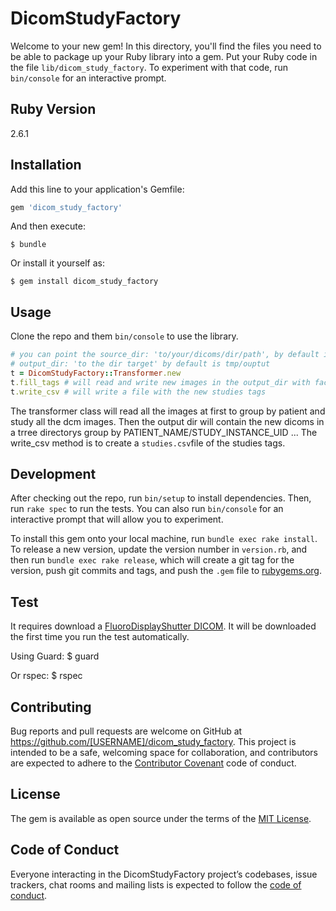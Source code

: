 # DicomStudyFactory

Welcome to your new gem! In this directory, you'll find the files you need to be able to package up your Ruby library into a gem. Put your Ruby code in the file `lib/dicom_study_factory`. To experiment with that code, run `bin/console` for an interactive prompt.

## Ruby Version
2.6.1

## Installation

Add this line to your application's Gemfile:

```ruby
gem 'dicom_study_factory'
```

And then execute:

    $ bundle

Or install it yourself as:

    $ gem install dicom_study_factory

## Usage

Clone the repo and them `bin/console` to use the library.
```ruby
# you can point the source_dir: 'to/your/dicoms/dir/path', by default is tmp/source_dir and
# output_dir: 'to the dir target' by default is tmp/ouptut
t = DicomStudyFactory::Transformer.new
t.fill_tags # will read and write new images in the output_dir with factored tags
t.write_csv # will write a file with the new studies tags
```
The transformer class will read all the images at first to group by patient and study all the dcm images.
Then the output dir will contain the new dicoms in a trree directorys group by PATIENT_NAME/STUDY_INSTANCE_UID ...
The write_csv method is to create a `studies.csv`file of the studies tags.

## Development

After checking out the repo, run `bin/setup` to install dependencies. Then, run `rake spec` to run the tests. You can also run `bin/console` for an interactive prompt that will allow you to experiment.

To install this gem onto your local machine, run `bundle exec rake install`. To release a new version, update the version number in `version.rb`, and then run `bundle exec rake release`, which will create a git tag for the version, push git commits and tags, and push the `.gem` file to [rubygems.org](https://rubygems.org).

## Test

It requires download a [FluoroDisplayShutter DICOM](http://www.dclunie.com/images/FluoroWithDisplayShutter.dcm.zip).
It will be downloaded the first time you run the test automatically.

Using Guard:
     $ guard

Or rspec:
     $ rspec


## Contributing

Bug reports and pull requests are welcome on GitHub at https://github.com/[USERNAME]/dicom_study_factory. This project is intended to be a safe, welcoming space for collaboration, and contributors are expected to adhere to the [Contributor Covenant](http://contributor-covenant.org) code of conduct.

## License

The gem is available as open source under the terms of the [MIT License](https://opensource.org/licenses/MIT).

## Code of Conduct

Everyone interacting in the DicomStudyFactory project’s codebases, issue trackers, chat rooms and mailing lists is expected to follow the [code of conduct](https://github.com/[USERNAME]/dicom_study_factory/blob/master/CODE_OF_CONDUCT.md).

